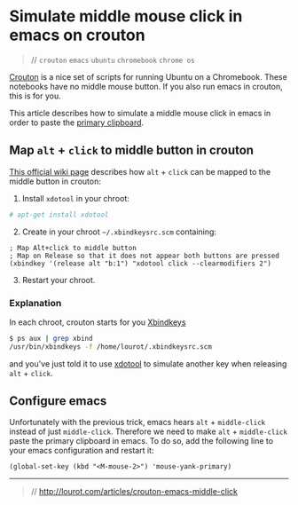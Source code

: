 # Simulate middle mouse click in emacs on crouton

> // `crouton` `emacs` `ubuntu` `chromebook` `chrome os`

[Crouton](https://github.com/dnschneid/crouton) is a nice set of scripts for running Ubuntu on a
Chromebook. These notebooks have no middle mouse button. If you also run emacs in crouton, this is
for you.

This article describes how to simulate a middle mouse click in emacs in order to paste the
[primary clipboard](https://wiki.archlinux.org/index.php/Clipboard).

## Map `alt` + `click` to middle button in crouton

[This official wiki page](https://github.com/dnschneid/crouton/wiki/Keyboard#map-altclick-to-middle-button)
describes how `alt` + `click` can be mapped to the middle button in crouton:

1) Install `xdotool` in your chroot:

```bash
# apt-get install xdotool
```

2) Create in your chroot `~/.xbindkeysrc.scm` containing:

```
; Map Alt+click to middle button
; Map on Release so that it does not appear both buttons are pressed
(xbindkey '(release alt "b:1") "xdotool click --clearmodifiers 2")
```

3) Restart your chroot.

### Explanation

In each chroot, crouton starts for you [Xbindkeys](https://wiki.archlinux.org/index.php/Xbindkeys)

```bash
$ ps aux | grep xbind
/usr/bin/xbindkeys -f /home/lourot/.xbindkeysrc.scm
```

and you've just told it to use [xdotool](https://github.com/jordansissel/xdotool) to simulate
another key when releasing `alt` + `click`.

## Configure emacs

Unfortunately with the previous trick, emacs hears `alt` + `middle-click` instead of just
`middle-click`. Therefore we need to make `alt` + `middle-click` paste the primary clipboard in
emacs. To do so, add the following line to your emacs configuration and restart it:

```
(global-set-key (kbd "<M-mouse-2>") 'mouse-yank-primary)
```

---

> // http://lourot.com/articles/crouton-emacs-middle-click
